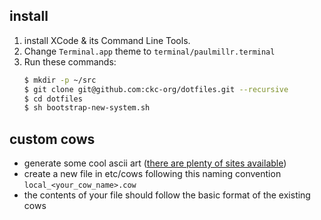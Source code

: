 
## install

1. install XCode & its Command Line Tools.
2. Change `Terminal.app` theme to `terminal/paulmillr.terminal`
3. Run these commands:
    ```bash
    $ mkdir -p ~/src
    $ git clone git@github.com:ckc-org/dotfiles.git --recursive
    $ cd dotfiles 
    $ sh bootstrap-new-system.sh
    ```

## custom cows

* generate some cool ascii art ([there are plenty of sites available](https://asciiart.club/))
* create a new file in etc/cows following this naming convention `local_<your_cow_name>.cow`
* the contents of your file should follow the basic format of the existing cows

